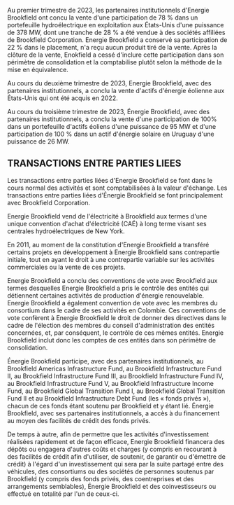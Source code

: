Au premier trimestre de 2023, les partenaires institutionnels d'Energie Brookfield ont concu la vente d'une participation de 78 % dans un portefeuille hydroélectrique en exploitation aux États-Unis d'une puissance de 378 MW, dont une tranche de 28 % a été vendue à des sociétés affiliées de Brookfield Corporation. Energie Brookfield a conservé sa participation de 22 % dans le placement, n'a reçu aucun produit tiré de la vente. Après la clôture de la vente, Enokfield a cessé d'inclure cette participation dans son périmètre de consolidation et la comptabilise plutôt selon la méthode de la mise en équivalence.

Au cours du deuxième trimestre de 2023, Energie Brookfield, avec des partenaires institutionnels, a conclu la vente d'actifs d'énergie éolienne aux États-Unis qui ont été acquis en 2022.

Au cours du troisième trimestre de 2023, Énergie Brookfield, avec des partenaires institutionnels, a conclu la vente d'une participation de 100% dans un portefeuille d'actifs éoliens d'une puissance de 95 MW et d'une participation de 100 % dans un actif d'énergie solaire en Uruguay d'une puissance de 26 MW.

## TRANSACTIONS ENTRE PARTIES LIEES

Les transactions entre parties liées d'Energie Brookfield se font dans le cours normal des activités et sont comptabilisées à la valeur d'échange. Les transactions entre parties liées d'Énergie Brookfield se font principalement avec Brookfield Corporation.

Energie Brookfield vend de l'électricité à Brookfield aux termes d'une unique convention d'achat d'électricité (CAÉ) à long terme visant ses centrales hydroélectriques de New York.

En 2011, au moment de la constitution d'Energie Brookfield a transféré certains projets en développement à Energie Brookfield sans contrepartie initiale, tout en ayant le droit à une contrepartie variable sur les activités commerciales ou la vente de ces projets.

Energie Brookfield a conclu des conventions de vote avec Brookfield aux termes desquelles Energie Brookfield a pris le contrôle des entités qui détiennent certaines activités de production d'énergie renouvelable. Energie Brookfield a également convention de vote avec les membres du consortium dans le cadre de ses activités en Colombie. Ces conventions de vote confèrent à Energie Brookfield le droit de donner des directives dans le cadre de l'élection des membres du conseil d'administration des entités concernées, et, par conséquent, le contrôle de ces mêmes entités. Energie Brookfield inclut donc les comptes de ces entités dans son périmètre de consolidation.

Énergie Brookfield participe, avec des partenaires institutionnels, au Brookfield Americas Infrastructure Fund, au Brookfield Infrastructure Fund II, au Brookfield Infrastructure Fund III, au Brookfield Infrastructure Fund IV, au Brookfield Infrastructure Fund V, au Brookfield Infrastructure Income Fund, au Brookfield Global Transition Fund I, au Brookfield Global Transition Fund II et au Brookfield Infrastructure Debt Fund (les « fonds privés »), chacun de ces fonds étant soutenu par Brookfield et y étant lié. Énergie Brookfield, avec ses partenaires institutionnels, a accès à du financement au moyen des facilités de crédit des fonds privés.

De temps à autre, afin de permettre que les activités d'investissement réalisées rapidement et de façon efficace, Energie Brookfield financera des dépôts ou engagera d'autres coûts et charges (y compris en recourant à des facilités de crédit afin d'utiliser, de soutenir, de garantir ou d'émettre de crédit) à l'égard d'un investissement qui sera par la suite partagé entre des véhicules, des consortiums ou des sociétés de personnes soutenus par Brookfield (y compris des fonds privés, des coentreprises et des arrangements semblables), Énergie Brookfield et des coinvestisseurs ou effectué en totalité par l'un de ceux-ci.